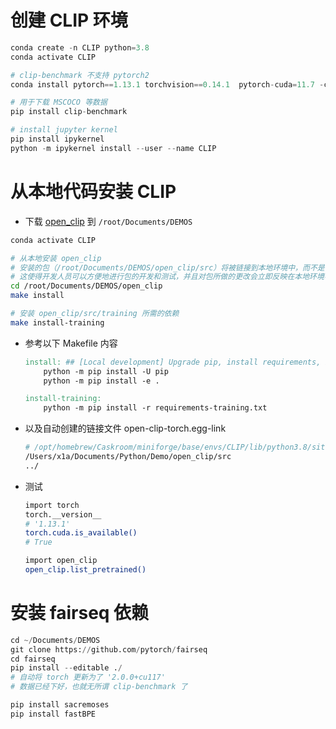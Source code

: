 # 创建 CLIP 环境

```python
conda create -n CLIP python=3.8
conda activate CLIP

# clip-benchmark 不支持 pytorch2
conda install pytorch==1.13.1 torchvision==0.14.1  pytorch-cuda=11.7 -c pytorch -c nvidia

# 用于下载 MSCOCO 等数据
pip install clip-benchmark

# install jupyter kernel
pip install ipykernel
python -m ipykernel install --user --name CLIP
```

# 从本地代码安装 CLIP

- 下载 [open_clip](https://github.com/mlfoundations/open_clip) 到 `/root/Documents/DEMOS`

```bash
conda activate CLIP

# 从本地安装 open_clip
# 安装的包（/root/Documents/DEMOS/open_clip/src）将被链接到本地环境中，而不是被复制到环境中
# 这使得开发人员可以方便地进行包的开发和测试，并且对包所做的更改会立即反映在本地环境中
cd /root/Documents/DEMOS/open_clip
make install 

# 安装 open_clip/src/training 所需的依赖
make install-training
```

- 参考以下 Makefile 内容
    
    ```makefile
    install: ## [Local development] Upgrade pip, install requirements, install package.
    	python -m pip install -U pip
    	python -m pip install -e .
    
    install-training:
    	python -m pip install -r requirements-training.txt
    ```
    
- 以及自动创建的链接文件 open-clip-torch.egg-link
    
    ```makefile
    # /opt/homebrew/Caskroom/miniforge/base/envs/CLIP/lib/python3.8/site-packages/open-clip-torch.egg-link
    /Users/x1a/Documents/Python/Demo/open_clip/src
    ../
    ```
    
- 测试
    
    ```bash
    import torch
    torch.__version__
    # '1.13.1'
    torch.cuda.is_available()
    # True
    
    import open_clip
    open_clip.list_pretrained()
    ```
    

# 安装 fairseq 依赖

```python
cd ~/Documents/DEMOS
git clone https://github.com/pytorch/fairseq
cd fairseq
pip install --editable ./
# 自动将 torch 更新为了 '2.0.0+cu117'
# 数据已经下好，也就无所谓 clip-benchmark 了

pip install sacremoses
pip install fastBPE
```